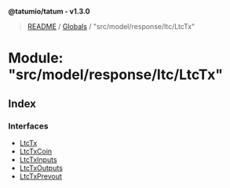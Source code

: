 **@tatumio/tatum - v1.3.0**

> [README](../README.md) / [Globals](../globals.md) / "src/model/response/ltc/LtcTx"

# Module: "src/model/response/ltc/LtcTx"

## Index

### Interfaces

* [LtcTx](../interfaces/_src_model_response_ltc_ltctx_.ltctx.md)
* [LtcTxCoin](../interfaces/_src_model_response_ltc_ltctx_.ltctxcoin.md)
* [LtcTxInputs](../interfaces/_src_model_response_ltc_ltctx_.ltctxinputs.md)
* [LtcTxOutputs](../interfaces/_src_model_response_ltc_ltctx_.ltctxoutputs.md)
* [LtcTxPrevout](../interfaces/_src_model_response_ltc_ltctx_.ltctxprevout.md)
